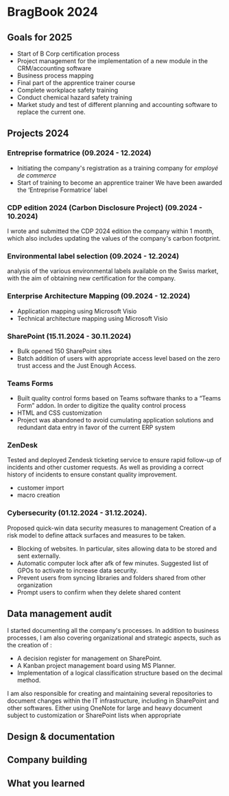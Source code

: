 # BragBook 2024

## Goals for 2025

- Start of B Corp certification process
- Project management for the implementation of a new module in the CRM/accounting software
- Business process mapping
- Final part of the apprentice trainer course
- Complete workplace safety training
- Conduct chemical hazard safety training
- Market study and test of different planning and accounting software to replace the current one.

<!-- If it’s getting towards the end of the year, maybe start writing down what
you think your goals for next year might be. -->

## Projects 2024


### Entreprise formatrice (09.2024 - 12.2024)
- Initiating the company's registration as a training company for *employé de commerce*
- Start of training to become an apprentice trainer
We have been awarded the ‘Entreprise Formatrice’ label

### CDP edition 2024 (Carbon Disclosure Project) (09.2024 - 10.2024)
I wrote and submitted the CDP 2024 edition the company within 1 month, which also includes updating the values of the company's carbon footprint.

### Environmental label selection (09.2024 - 12.2024)
analysis of the various environmental labels available on the Swiss market, with the aim of obtaining new certification for the company.

### Enterprise Architecture Mapping (09.2024 - 12.2024)
- Application mapping using Microsoft Visio
- Technical architecture mapping using Microsoft Visio

### SharePoint (15.11.2024 - 30.11.2024)
- Bulk opened 150 SharePoint sites
- Batch addition of users with appropriate access level based on the zero trust access and the Just Enough Access.

### Teams Forms
- Built quality control forms based on Teams software thanks to a “Teams Form” addon. In order to digitize the quality control process
- HTML and CSS customization
- Project was abandoned to avoid cumulating application solutions and redundant data entry in favor of the current ERP system

### ZenDesk
Tested and deployed Zendesk ticketing service to ensure rapid follow-up of incidents and other customer requests. As well as providing a correct history of incidents to ensure constant quality improvement.
- customer import
- macro creation

### Cybersecurity (01.12.2024 - 31.12.2024).
Proposed quick-win data security measures to management
Creation of a risk model to define attack surfaces and measures to be taken.
- Blocking of websites. In particular, sites allowing data to be stored and sent externally.
- Automatic computer lock after afk of few minutes.
Suggested list of GPOs to activate to increase data security.
- Prevent users from syncing libraries and folders shared from other organization
- Prompt users to confirm when they delete shared content
 

## Data management audit

I started documenting all the company's processes. In addition to business processes, I am also covering organizational and strategic aspects, such as the creation of :
- A decision register for management on SharePoint.
- A Kanban project management board using MS Planner.
- Implementation of a logical classification structure based on the decimal method.

I am also responsible for creating and maintaining several repositories to document changes within the IT infrastructure, including in SharePoint and other softwares.
Either using OneNote for large and heavy document subject to customization or SharePoint lists when appropriate

<!-- For each one, go through:

- What your contributions were (did you come up with the design? Which
components did you build? Was there some useful insight like “wait, we can cut
scope and do what we want by doing way less work” that you came up with?)
- The impact of the project – who was it for? Are there numbers you can attach
to it? (saved X dollars? shipped new feature that has helped sell Y big deals?
Improved performance by X%? Used by X internal users every day?). Did it support
some important non-numeric company goal (required to pass an audit? helped
retain an important user?)

Remember: don’t forget to explain what the results of you work actually were!
It’s often important to go back a few months later and fill in what actually
happened after you launched the project. -->


  


<!-- Examples of things in this category:

- Helping others in an area you’re an expert in (like “other engineers regularly
ask me for one-off help solving weird bugs in their CSS” or “quoting from the C
standard at just the right moment”)

- Helping new team members get started
- Writing really clear emails/meeting notes
- Foundational code that other people built on top of
- Improving monitoring / dashboards / on call
- Any code review that you spent a particularly long time on / that you think
was especially important
- Important questions you answered (“helped Risha from OTHER_TEAM with a lot of
questions related to Y”)
- Mentoring someone on a project (“gave Ben advice from time to time on leading
his first big project”)
- Giving an internal talk or workshop -->

## Design & documentation

<!-- List design docs & documentation that you worked on:

- Design docs: I usually just say “wrote design for X” or “reviewed design for
X”
- Documentation: maybe briefly explain the goal behind this documentation (for
example “we were getting a lot of questions about X, so I documented it and
now we can answer the questions more quickly”) -->

## Company building

<!-- This means “things you did to help the company overall, not just your
project / team”. Some things that go in here:

- Going above & beyond with interviewing or recruiting (doing campus recruiting,
etc.)
- Improving important processes, like the interview process or writing better
onboarding materials
- Working groups e.g. diversity, hiring etc. -->

## What you learned

<!-- Try listing important things you learned or skills you’ve acquired recently
(bonus points if you did a write up on it after)! Some examples of skills you
might be learning or improving:

- How to do performance analysis & make code run faster
- Internals of an important piece of software (like the JVM or Postgres or Linux)
- How to use a library (like React)
- How to use an important tool (like the command line or Firefox dev tools)
- About a specific area of programming (like localization or timezones)
- A new area like product management / UX design / software engineering
- How to write a clear design doc
- A new programming language

It’s really easy to lose track of what skills you’re learning, and usually when
I reflect on this I realize I learned a lot more than I thought and also notice
things that I’m not learning that I wish I was. -->

